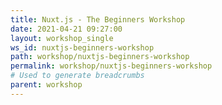 ```yaml
---
title: Nuxt.js - The Beginners Workshop
date: 2021-04-21 09:27:00
layout: workshop_single
ws_id: nuxtjs-beginners-workshop
path: workshop/nuxtjs-beginners-workshop
permalink: workshop/nuxtjs-beginners-workshop
# Used to generate breadcrumbs
parent: workshop
---
```

